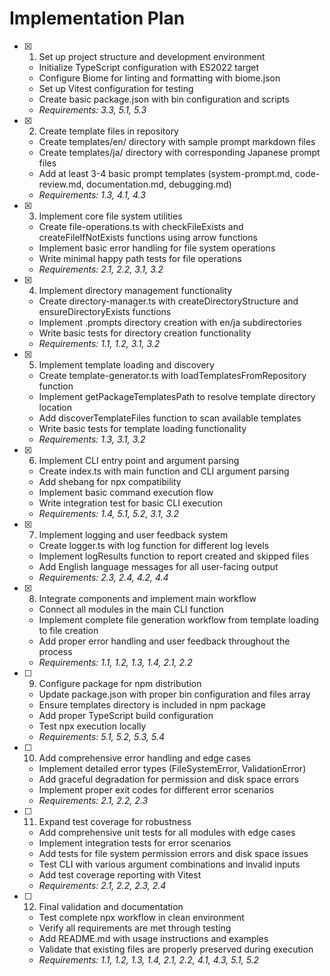 # Implementation Plan

- [x] 1. Set up project structure and development environment
  - Initialize TypeScript configuration with ES2022 target
  - Configure Biome for linting and formatting with biome.json
  - Set up Vitest configuration for testing
  - Create basic package.json with bin configuration and scripts
  - _Requirements: 3.3, 5.1, 5.3_

- [x] 2. Create template files in repository
  - Create templates/en/ directory with sample prompt markdown files
  - Create templates/ja/ directory with corresponding Japanese prompt files
  - Add at least 3-4 basic prompt templates (system-prompt.md, code-review.md, documentation.md, debugging.md)
  - _Requirements: 1.3, 4.1, 4.3_

- [x] 3. Implement core file system utilities
  - Create file-operations.ts with checkFileExists and createFileIfNotExists functions using arrow functions
  - Implement basic error handling for file system operations
  - Write minimal happy path tests for file operations
  - _Requirements: 2.1, 2.2, 3.1, 3.2_

- [x] 4. Implement directory management functionality
  - Create directory-manager.ts with createDirectoryStructure and ensureDirectoryExists functions
  - Implement .prompts directory creation with en/ja subdirectories
  - Write basic tests for directory creation functionality
  - _Requirements: 1.1, 1.2, 3.1, 3.2_

- [x] 5. Implement template loading and discovery
  - Create template-generator.ts with loadTemplatesFromRepository function
  - Implement getPackageTemplatesPath to resolve template directory location
  - Add discoverTemplateFiles function to scan available templates
  - Write basic tests for template loading functionality
  - _Requirements: 1.3, 3.1, 3.2_

- [x] 6. Implement CLI entry point and argument parsing
  - Create index.ts with main function and CLI argument parsing
  - Add shebang for npx compatibility
  - Implement basic command execution flow
  - Write integration test for basic CLI execution
  - _Requirements: 1.4, 5.1, 5.2, 3.1, 3.2_

- [x] 7. Implement logging and user feedback system
  - Create logger.ts with log function for different log levels
  - Implement logResults function to report created and skipped files
  - Add English language messages for all user-facing output
  - _Requirements: 2.3, 2.4, 4.2, 4.4_

- [x] 8. Integrate components and implement main workflow
  - Connect all modules in the main CLI function
  - Implement complete file generation workflow from template loading to file creation
  - Add proper error handling and user feedback throughout the process
  - _Requirements: 1.1, 1.2, 1.3, 1.4, 2.1, 2.2_

- [ ] 9. Configure package for npm distribution
  - Update package.json with proper bin configuration and files array
  - Ensure templates directory is included in npm package
  - Add proper TypeScript build configuration
  - Test npx execution locally
  - _Requirements: 5.1, 5.2, 5.3, 5.4_

- [ ] 10. Add comprehensive error handling and edge cases
  - Implement detailed error types (FileSystemError, ValidationError)
  - Add graceful degradation for permission and disk space errors
  - Implement proper exit codes for different error scenarios
  - _Requirements: 2.1, 2.2, 2.3_

- [ ] 11. Expand test coverage for robustness
  - Add comprehensive unit tests for all modules with edge cases
  - Implement integration tests for error scenarios
  - Add tests for file system permission errors and disk space issues
  - Test CLI with various argument combinations and invalid inputs
  - Add test coverage reporting with Vitest
  - _Requirements: 2.1, 2.2, 2.3, 2.4_

- [ ] 12. Final validation and documentation
  - Test complete npx workflow in clean environment
  - Verify all requirements are met through testing
  - Add README.md with usage instructions and examples
  - Validate that existing files are properly preserved during execution
  - _Requirements: 1.1, 1.2, 1.3, 1.4, 2.1, 2.2, 4.1, 4.3, 5.1, 5.2_